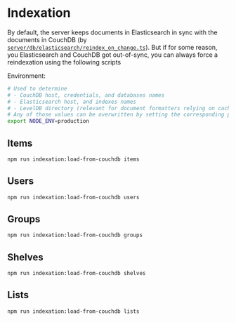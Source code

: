 # Indexation

By default, the server keeps documents in Elasticsearch in sync with the documents in CouchDB (by [`server/db/elasticsearch/reindex_on_change.ts`](https://git.inventaire.io/inventaire/tree/main/server/db/elasticsearch/reindex_on_change.ts)). But if for some reason, you Elasticsearch and CouchDB got out-of-sync, you can always force a reindexation using the following scripts


Environment:
```sh
# Used to determine
# - CouchDB host, credentials, and databases names
# - Elasticsearch host, and indexes names
# - LevelDB directory (relevant for document formatters relying on cached values)
# Any of those values can be overwritten by setting the corresponding parameter in config/local.cjs
export NODE_ENV=production
```

## Items
```sh
npm run indexation:load-from-couchdb items
```

## Users
```sh
npm run indexation:load-from-couchdb users
```

## Groups
```sh
npm run indexation:load-from-couchdb groups
```

## Shelves
```sh
npm run indexation:load-from-couchdb shelves
```

## Lists
```sh
npm run indexation:load-from-couchdb lists
```
